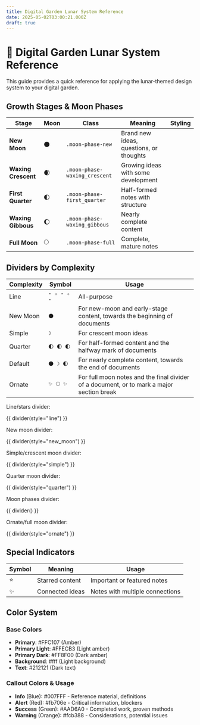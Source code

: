 ```yaml
---
title: Digital Garden Lunar System Reference
date: 2025-05-02T03:00:21.000Z
draft: true
---
```


# 🌙 Digital Garden Lunar System Reference

This guide provides a quick reference for applying the lunar-themed design system to your digital garden.

## Growth Stages & Moon Phases

| Stage | Moon | Class | Meaning | Styling |
|-------|------|-------|---------|---------|
| **New Moon** | 🌑 | `.moon-phase-new` | Brand new ideas, questions, or thoughts |  |
| **Waxing Crescent** | 🌒 | `.moon-phase-waxing_crescent` | Growing ideas with some development |  |
| **First Quarter** | 🌓 | `.moon-phase-first_quarter` | Half-formed notes with structure |  |
| **Waxing Gibbous** | 🌔 | `.moon-phase-waxing_gibbous` | Nearly complete content |  |
| **Full Moon** | 🌕 | `.moon-phase-full` | Complete, mature notes |  |

## Dividers by Complexity

| Complexity | Symbol | Usage |
|------------|--------|-------|
| Line | `⋆ ✧ ⋆ ✧ ⋆` | All-purpose |
| New Moon | `🌑` | For new-moon and early-stage content, towards the beginning of documents |
| Simple | `☽` | For crescent moon ideas |
| Quarter | `🌓 🌓 🌓` | For half-formed content and the halfway mark of documents |
| Default | `🌑 ☽ 🌓 ` | For nearly complete content, towards the end of documents |
| Ornate | `✨ 🌕 ✨` | For full moon notes and the final divider of a document, or to mark a major section break |


Line/stars divider:
<!-- FM:Snippet:Start data:{"id":"Dividers","fields":[{"name":"style","value":"line"}]} -->
{{ divider(style="line") }}
<!-- FM:Snippet:End -->

New moon divider:

<!-- FM:Snippet:Start data:{"id":"Dividers","fields":[{"name":"style","value":"new_moon"}]} -->
{{ divider(style="new_moon") }}
<!-- FM:Snippet:End -->

Simple/crescent moon divider:

<!-- FM:Snippet:Start data:{"id":"Dividers","fields":[{"name":"style","value":"simple"}]} -->
{{ divider(style="simple") }}
<!-- FM:Snippet:End -->

Quarter moon divider:

<!-- FM:Snippet:Start data:{"id":"Dividers","fields":[{"name":"style","value":"quarter"}]} -->
{{ divider(style="quarter") }}
<!-- FM:Snippet:End -->

Moon phases divider:
<!-- FM:Snippet:Start data:{"id":"Dividers","fields":[{"name":"style","value":""}]} -->
{{ divider() }}
<!-- FM:Snippet:End -->

Ornate/full moon divider:
<!-- FM:Snippet:Start data:{"id":"Dividers","fields":[{"name":"style","value":"ornate"}]} -->
{{ divider(style="ornate") }}
<!-- FM:Snippet:End -->


## Special Indicators

| Symbol | Meaning | Usage |
|--------|---------|-------|
| ⭐ | Starred content | Important or featured notes |
| ✨ | Connected ideas | Notes with multiple connections |

## Color System

### Base Colors
- **Primary**: #FFC107 (Amber)
- **Primary Light**: #FFECB3 (Light amber)
- **Primary Dark**: #FF8F00 (Dark amber)
- **Background**: #fff (Light background)
- **Text**: #212121 (Dark text)

### Callout Colors & Usage
- **Info** (Blue): #007FFF - Reference material, definitions
- **Alert** (Red): #fb706e - Critical information, blockers
- **Success** (Green): #AAD6A0 - Completed work, proven methods
- **Warning** (Orange): #fcb388 - Considerations, potential issues


